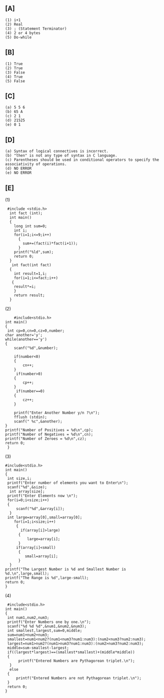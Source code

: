 ## [A]
  
    (1) i+1
    (2) Real
    (3) ; (Statement Terminator)
    (4) 2 or 4 bytes
    (5) Do-while

## [B]
   
    (1) True
    (2) True
    (3) False
    (4) True
    (5) False

## [C]

    (a) 5 5 6
    (b) 65 A
    (c) 2 1
    (d) 21525
    (e) 0 1
 
## [D] 

    (a) Syntax of logical connectives is incorrect.
    (b) "then" is not any type of syntax in C language.
    (c) Parentheses should be used in conditional operators to specify the associativity of operations.
    (d) NO ERROR
    (e) NO ERROR

## [E]

   (1) 
    
     #include <stdio.h>
      int fact (int);
      int main()
      {
        long int sum=0;
        int i;  
        for(i=1;i<=9;i++)
          {
            sum+=(fact(i)*fact(i+1)); 
          }
        printf("%ld",sum);
        return 0;
      }
       int fact(int fact)
      {
        int result=1,i;
        for(i=1;i<=fact;i++)
       {
        result*=i;
        }
        return result;
      }
      
   (2)
      
        #include<stdio.h>
    int main()
    {
     int cp=0,cn=0,cz=0,number;
    char another='y';
    while(another=='y')
    {
        scanf("%d",&number);
        
        if(number<0)
        {
            cn++;
        }
         if(number>0)
        {
            cp++;
        }
         if(number==0)
        {
            cz++;
        }
        
        printf("Enter Another Number y/n ?\n");
        fflush (stdin);
        scanf(" %c",&another);
    }
    printf("Number of Positives = %d\n",cp);
    printf("Number of Negatives = %d\n",cn);
    printf("Number of Zeroes = %d\n",cz);
    return 0;
     }
  (3)

    #include<stdio.h>
    int main()
    {   
     int size,i;
     printf("Enter number of elements you want to Enter\n");
     scanf("%d",&size);
      int array[size];
     printf("Enter Elements now \n");
     for(i=0;i<size;i++)
     {
         scanf("%d",&array[i]);
      }
     int large=array[0],small=array[0];
        for(i=1;i<size;i++)
         {
           if(array[i]>large)
          {
              large=array[i];
          }
         if(array[i]<small)
          {
             small=array[i];
          }
      }
    printf("The Largest Number is %d and Smallest Number is %d.\n",large,small);
    printf("The Range is %d",large-small);
    return 0;
    }
  
  (4)
    
     #include<stdio.h>
    int main()
    {
     int num1,num2,num3;
     printf("Enter Numbers one by one.\n");
     scanf("%d %d %d",&num1,&num2,&num3);
     int smallest,largest,sum=0,middle;
     sum=num1+num2+num3;
     smallest=num1<num2?(num1<num3?num1:num3):(num2<num3?num2:num3);
     largest=num1>num2?(num1>num3?num1:num3):(num2>num3?num2:num3);
     middle=sum-smallest-largest;
     if((largest*largest)==(smallest*smallest)+(middle*middle))
     {
          printf("Entered Numbers are Pythagorean triplet.\n");
      }
      else
     {
         printf("Entered Numbers are not Pythagorean triplet.\n");
     }
     return 0;
    }
       
